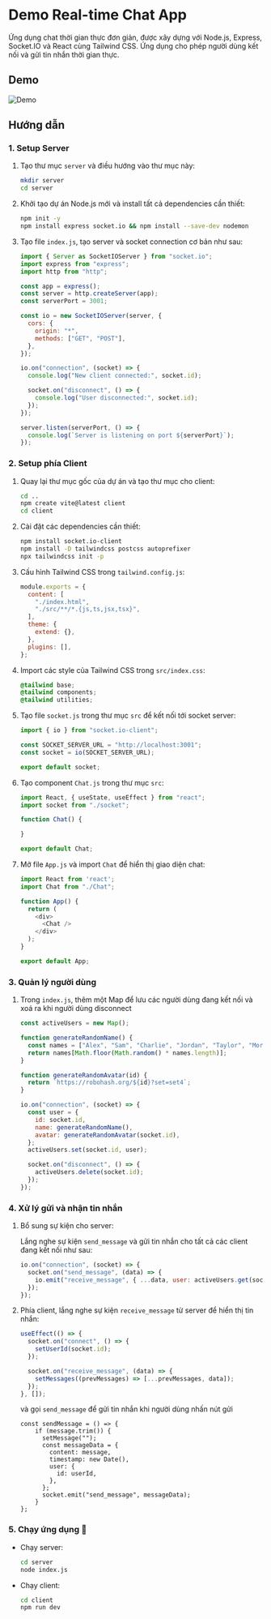 
# Demo Real-time Chat App

Ứng dụng chat thời gian thực đơn giản, được xây dựng với Node.js, Express, Socket.IO và React cùng Tailwind CSS. Ứng dụng cho phép người dùng kết nối và gửi tin nhắn thời gian thực.

## Demo
![Demo](./demo.gif)

## Hướng dẫn

### 1. Setup Server

1. Tạo thư mục `server` và điều hướng vào thư mục này:

   ```bash
   mkdir server
   cd server
   ```

2. Khởi tạo dự án Node.js mới và install tất cả dependencies cần thiết:

   ```bash
   npm init -y
   npm install express socket.io && npm install --save-dev nodemon
   ```

3. Tạo file `index.js`, tạo server và socket connection cơ bản như sau:

   ```javascript
   import { Server as SocketIOServer } from "socket.io";
   import express from "express";
   import http from "http";

   const app = express();
   const server = http.createServer(app);
   const serverPort = 3001;

   const io = new SocketIOServer(server, {
     cors: {
       origin: "*",
       methods: ["GET", "POST"],
     },
   });

   io.on("connection", (socket) => {
     console.log("New client connected:", socket.id);

     socket.on("disconnect", () => {
       console.log("User disconnected:", socket.id);
     });
   });

   server.listen(serverPort, () => {
     console.log(`Server is listening on port ${serverPort}`);
   });
   ```

### 2. Setup phía Client

1. Quay lại thư mục gốc của dự án và tạo thư mục cho client:

   ```bash
   cd ..
   npm create vite@latest client
   cd client
   ```

2. Cài đặt các dependencies cần thiết:

   ```bash
   npm install socket.io-client
   npm install -D tailwindcss postcss autoprefixer
   npx tailwindcss init -p
   ```

3. Cấu hình Tailwind CSS trong `tailwind.config.js`:

   ```javascript
   module.exports = {
     content: [
       "./index.html",
       "./src/**/*.{js,ts,jsx,tsx}",
     ],
     theme: {
       extend: {},
     },
     plugins: [],
   };
   ```

4. Import các style của Tailwind CSS trong `src/index.css`:

   ```css
   @tailwind base;
   @tailwind components;
   @tailwind utilities;
   ```

5. Tạo file `socket.js` trong thư mục `src` để kết nối tới socket server:

   ```javascript
   import { io } from "socket.io-client";

   const SOCKET_SERVER_URL = "http://localhost:3001";
   const socket = io(SOCKET_SERVER_URL);

   export default socket;
   ```

6. Tạo component `Chat.js` trong thư mục `src`:

   ```javascript
   import React, { useState, useEffect } from "react";
   import socket from "./socket";

   function Chat() {

   }

   export default Chat;
   ```

7. Mở file `App.js` và import `Chat` để hiển thị giao diện chat:
     ```javascript
     import React from 'react';
     import Chat from "./Chat";

     function App() {
       return (
         <div>
           <Chat />
         </div>
       );
     }

     export default App;
     ```

### 3. Quản lý người dùng

1. Trong `index.js`, thêm một Map để lưu các người dùng đang kết nối và xoá ra khi người dùng disconnect

     ```javascript
     const activeUsers = new Map();

     function generateRandomName() {
       const names = ["Alex", "Sam", "Charlie", "Jordan", "Taylor", "Morgan", "Casey", "Jamie"];
       return names[Math.floor(Math.random() * names.length)];
     }

     function generateRandomAvatar(id) {
       return `https://robohash.org/${id}?set=set4`;
     }

     io.on("connection", (socket) => {
       const user = {
         id: socket.id,
         name: generateRandomName(),
         avatar: generateRandomAvatar(socket.id),
       };
       activeUsers.set(socket.id, user);

       socket.on("disconnect", () => {
         activeUsers.delete(socket.id);
       });
     });
     ```

### 4. Xử lý gửi và nhận tin nhắn

1. Bổ sung sự kiện cho server:

    Lắng nghe sự kiện `send_message` và gửi tin nhắn cho tất cả các client đang kết nối như sau:

     ```javascript
     io.on("connection", (socket) => {
       socket.on("send_message", (data) => {
         io.emit("receive_message", { ...data, user: activeUsers.get(socket.id) });
       });
     });
     ```

2. Phía client, lắng nghe sự kiện `receive_message` từ server để hiển thị tin nhắn:

     ```javascript
     useEffect(() => {
       socket.on("connect", () => {
         setUserId(socket.id);
       });

       socket.on("receive_message", (data) => {
         setMessages((prevMessages) => [...prevMessages, data]);
       });
     }, []);
     ```
    và gọi `send_message` để gửi tin nhắn khi người dùng nhấn nút gửi
    ```
    const sendMessage = () => {
        if (message.trim()) {
          setMessage("");
          const messageData = {
            content: message,
            timestamp: new Date(),
            user: {
              id: userId,
            },
          };
          socket.emit("send_message", messageData);
        }
    };
    ```

### 5. Chạy ứng dụng 🚀

- Chạy server:
  ```bash
  cd server
  node index.js
  ```

- Chạy client:
  ```bash
  cd client
  npm run dev
  ```